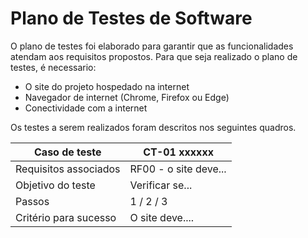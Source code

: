 # Plano de Testes de Software

O plano de testes foi elaborado para garantir que as funcionalidades atendam aos requisitos propostos. Para que seja realizado o plano de testes, é necessario:
- O site do projeto hospedado na internet
- Navegador de internet (Chrome, Firefox ou Edge)
- Conectividade com a internet

Os testes a serem realizados foram descritos nos seguintes quadros.


|Caso de teste | CT-01 xxxxxx |
|------|-----------------------------------------|
|Requisitos associados| RF00 - o site deve...                                  |
|Objetivo do teste | Verificar se... | 
|Passos| 1 / 2 / 3                       |
|Critério para sucesso| O site deve....                          |
